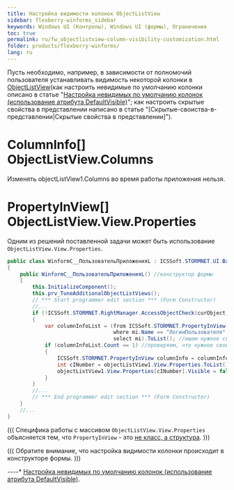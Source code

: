 ```yaml
---
title: Настройка видимости колонок ObjectListView
sidebar: flexberry-winforms_sidebar
keywords: Windows UI (Контролы), Windows UI (формы), Ограничения
toc: true
permalink: ru/fw_objectlistview-column-visibility-customization.html
folder: products/flexberry-winforms/
lang: ru
---
```

Пусть необходимо, например, в зависимости от полномочий пользователя устанавливать видимость некоторой колонки в [ObjectListView](object-list-view.html)(как настроить невидимые по умолчанию колонки описано в статье "[Настройка невидимых по умолчанию колонок (использование атрибута DefaultVisible)](прикладные-системы_Настроика-невидимых-по-умолчанию-колонок-использование-атрибута--default-visible.html)"; как настроить скрытые свойства в представлении написано в статье "[Скрытые-своиства-в-представлении|Скрытые свойства в представлении]").

# ColumnInfo[] ObjectListView.Columns
Изменять objectListView1.Columns во время работы приложения нельзя.

# PropertyInView[] ObjectListView.View.Properties
Одним из решений поставленной задачи может быть использование `ObjectListView.View.Properties`.
```cs
public class WinformC__ПользовательПриложенияL : ICSSoft.STORMNET.UI.BaseWinListStandard, IIS.TryAccessSystem.DPDIC__ПользовательПриложенияL
{
	public WinformC__ПользовательПриложенияL() //конструктор формы
	{
		this.InitializeComponent();
		this.prv_TuneAdditionalObjectListViews();
		// *** Start programmer edit section *** (Form Constructor)
		//...
		if (!ICSSoft.STORMNET.RightManager.AccessObjectCheck(curObject, "Update", false)) //проверяем полномочия пользователя
		{
			var columnInfoList = (from ICSSoft.STORMNET.PropertyInView mi in objectListView1.View.Properties
								  where mi.Name == "ЛогинПользователя"
								  select mi).ToList(); //ищем нужное свойство
			if (columnInfoList.Count == 1) //проверяем, что нужное свойство найдено
			{
				ICSSoft.STORMNET.PropertyInView columnInfo = columnInfoList[0];
				int cINumber = objectListView1.View.Properties.ToList().IndexOf(columnInfo);
				objectListView1.View.Properties[cINumber].Visible = false; //устанавливаем Visible в false
			}
		}
		//...
		// *** End programmer edit section *** (Form Constructor)
	}
	//...
}
```


(((
<msg type=note>Специфика работы с массивом `ObjectListView.View.Properties` объясняется тем, что `PropertyInView` - это [не класс, а структура](http://generally.wordpress.com/2007/06/21/c-list-of-struct/).</msg>
)))


(((
<msg type=important>Обратите внимание, что настройка видимости колонки происходит в конструкторе формы.</msg>
)))

----* [Настройка невидимых по умолчанию колонок (использование атрибута DefaultVisible)](прикладные-системы_Настроика-невидимых-по-умолчанию-колонок-использование-атрибута--default-visible.html).